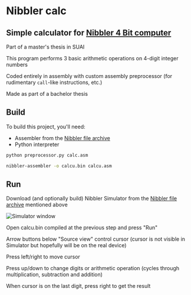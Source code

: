 # Nibbler calc

## Simple calculator for [Nibbler 4 Bit computer](https://www.bigmessowires.com/nibbler/)

Part of a master's thesis in SUAI

This program performs 3 basic arithmetic operations on 4-digit integer numbers

Coded entirely in assembly with custom assembly preprocessor (for rudimentary `call`-like instructions, etc.)

Made as part of a bachelor thesis

## Build

To build this project, you'll need:
* Assembler from the [Nibbler file archive](https://www.bigmessowires.com/nibbler.zip)
* Python interpreter

```bash
python preprocessor.py calc.asm

nibbler-assembler -o calcu.bin calcu.asm
```

## Run

Download (and optionally build) Nibbler Simulator from the [Nibbler file archive](https://www.bigmessowires.com/nibbler.zip) mentioned above

![Simulator window](https://user-images.githubusercontent.com/2512758/230735895-63ddf64c-fb67-4403-9b86-165001e575dd.png)


Open calcu.bin compiled at the previous step and press "Run"

Arrow buttons below "Source view" control cursor (cursor is not visible in Simulator but hopefully will be on the real device)

Press left/right to move cursor

Press up/down to change digits or arithmetic operation (cycles through multiplication, subtraction and addition)

When cursor is on the last digit, press right to get the result

